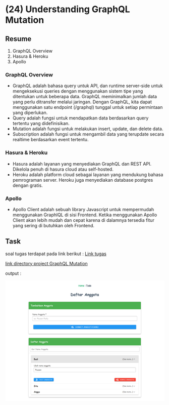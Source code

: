 # (24) Understanding GraphQL Mutation

## Resume
1. GraphQL Overview
2. Hasura & Heroku
3. Apollo

### GraphQL Overview
* GraphQL adalah bahasa query untuk API, dan runtime server-side untuk mengeksekusi queries dengan menggunakan sistem tipe yang ditentukan untuk beberapa data. GraphQL meminimalkan jumlah data yang perlu ditransfer melalui jaringan. Dengan GraphQL, kita dapat menggunakan satu endpoint (/graphql) tunggal untuk setiap permintaan yang diperlukan.
* Query adalah fungsi untuk mendapatkan data berdasarkan query tertentu yang didefinisikan.
* Mutation adalah fungsi untuk melakukan insert, update, dan delete data.
* Subscription adalah fungsi untuk mengambil data yang terupdate secara realtime berdasarkan event tertentu.

### Hasura & Heroku
* Hasura adalah layanan yang menyediakan GraphQL dan REST API. Dikelola penuh di hasura cloud atau self-hosted.
* Heroku adalah platform cloud sebagai layanan yang mendukung bahasa pemrograman server. Heroku juga menyediakan database postgres dengan gratis.

### Apollo
* Apollo Client adalah sebuah library Javascript untuk mempermudah menggunakan GraphlQL di sisi Frontend. Ketika menggunakan Apollo Client akan lebih mudah dan cepat karena di dalamnya tersedia fitur yang sering di butuhkan oleh Frontend.


## Task
soal tugas terdapat pada link berikut : [Link tugas](https://docs.google.com/document/d/1QB3Yc5irk_zeIYZo5rxR6CGnMXGiICTujlyaWuZ7xqc/edit?usp=sharing)

[link directory project GraphQL Mutation](./praktikum/link%20directory%20project%20graphql%20mutation.md)

output :

![Output screenshot tugas](./screenshots/screenshot%20-%20(mutation)%20daftar%20anggota.jpg)
